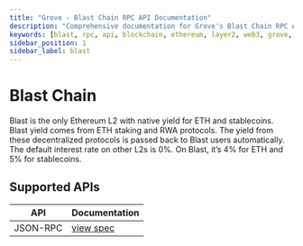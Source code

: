 ```yaml
---
title: "Grove - Blast Chain RPC API Documentation"
description: "Comprehensive documentation for Grove's Blast Chain RPC API, covering endpoint details and integration strategies for blockchain developers."
keywords: [blast, rpc, api, blockchain, ethereum, layer2, web3, grove, pocket, pokt, L2]
sidebar_position: 1
sidebar_label: blast
---
```


# Blast Chain

Blast is the only Ethereum L2 with native yield for ETH and stablecoins. Blast yield comes from ETH staking and RWA protocols. The yield from these decentralized protocols is passed back to Blast users automatically. The default interest rate on other L2s is 0%. On Blast, it’s 4% for ETH and 5% for stablecoins.

## Supported APIs

| API      | Documentation                      |
| -------- | ---------------------------------- |
| JSON-RPC | [view spec](../grove-api/api-definition/definition#json-rpc-supported-methods) |
